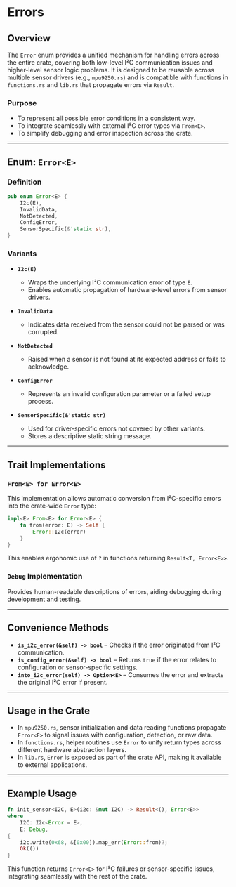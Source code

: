 # Errors

## Overview

The `Error` enum provides a unified mechanism for handling errors across the entire crate, covering both
low-level I²C communication issues and higher-level sensor logic problems. It is designed to be reusable
across multiple sensor drivers (e.g., `mpu9250.rs`) and is compatible with functions in `functions.rs` and
`lib.rs` that propagate errors via `Result`.

### Purpose

* To represent all possible error conditions in a consistent way.
* To integrate seamlessly with external I²C error types via `From<E>`.
* To simplify debugging and error inspection across the crate.

---

## Enum: `Error<E>`

### Definition

```rust
pub enum Error<E> {
    I2c(E),
    InvalidData,
    NotDetected,
    ConfigError,
    SensorSpecific(&'static str),
}
```

### Variants

* **`I2c(E)`**

  * Wraps the underlying I²C communication error of type `E`.
  * Enables automatic propagation of hardware-level errors from sensor drivers.

* **`InvalidData`**

  * Indicates data received from the sensor could not be parsed or was corrupted.

* **`NotDetected`**

  * Raised when a sensor is not found at its expected address or fails to acknowledge.

* **`ConfigError`**

  * Represents an invalid configuration parameter or a failed setup process.

* **`SensorSpecific(&'static str)`**

  * Used for driver-specific errors not covered by other variants.
  * Stores a descriptive static string message.

---

## Trait Implementations

### `From<E> for Error<E>`

This implementation allows automatic conversion from I²C-specific errors into the crate-wide `Error` type:

```rust
impl<E> From<E> for Error<E> {
    fn from(error: E) -> Self {
        Error::I2c(error)
    }
}
```

This enables ergonomic use of `?` in functions returning `Result<T, Error<E>>`.

### `Debug` Implementation

Provides human-readable descriptions of errors, aiding debugging during development and testing.

---

## Convenience Methods

* **`is_i2c_error(&self) -> bool`** – Checks if the error originated from I²C communication.
* **`is_config_error(&self) -> bool`** – Returns `true` if the error relates to configuration or sensor-specific settings.
* **`into_i2c_error(self) -> Option<E>`** – Consumes the error and extracts the original I²C error if present.

---

## Usage in the Crate

* In `mpu9250.rs`, sensor initialization and data reading functions propagate `Error<E>` to signal issues with configuration, detection, or raw data.
* In `functions.rs`, helper routines use `Error` to unify return types across different hardware abstraction layers.
* In `lib.rs`, `Error` is exposed as part of the crate API, making it available to external applications.

---

## Example Usage

```rust
fn init_sensor<I2C, E>(i2c: &mut I2C) -> Result<(), Error<E>>
where
    I2C: I2c<Error = E>,
    E: Debug,
{
    i2c.write(0x68, &[0x00]).map_err(Error::from)?;
    Ok(())
}
```

This function returns `Error<E>` for I²C failures or sensor-specific issues, integrating seamlessly with
the rest of the crate.
